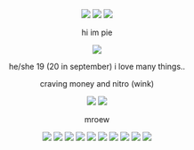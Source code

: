 <div align="center">


<img src="https://64.media.tumblr.com/74bcc3ea556bc74a2451d54477100fe2/f57a7a7ae288764b-dd/s250x400/ea641141c5c1f0b3be0e6bc6450ad5de86838aab.gifv">
<img src="https://64.media.tumblr.com/74bcc3ea556bc74a2451d54477100fe2/f57a7a7ae288764b-dd/s250x400/ea641141c5c1f0b3be0e6bc6450ad5de86838aab.gifv">
<img src="https://64.media.tumblr.com/74bcc3ea556bc74a2451d54477100fe2/f57a7a7ae288764b-dd/s250x400/ea641141c5c1f0b3be0e6bc6450ad5de86838aab.gifv">

  
hi im pie

<img src="https://64.media.tumblr.com/52063edd6f5764cd038a424b9f4b1c77/d2cc09843feb4dda-90/s400x600/8fb51fc6fabab7521efe817cdac77f8c3bcae83a.jpg">

he/she 19 (20 in september) i love many things..

craving money and nitro (wink) 

<img src="https://64.media.tumblr.com/556fcad2690de6d3b047a2a35b390c67/7f657c4aa561fbdf-15/s250x400/c149297e5f5950e9189f28ee2557b1175e060489.pnj">
<img src="https://64.media.tumblr.com/6e63399e9d7a03bf82cf01a7be82b93a/7f657c4aa561fbdf-8c/s250x400/05cb1d9d3c515fc9923a2691548779c5f61a944c.pnj">

mroew

<img src="https://64.media.tumblr.com/ba8e84b3a40f5fb5431a752591275027/f3683941356bc6ed-f9/s100x200/821f65a8732153b2c1e73ecb17c9697e55fee070.jpg">
<img src="https://64.media.tumblr.com/be7583fdc8deaea662c35ba8caeba42e/e16d9c3fd8438e13-7e/s250x400/0991ba283b956b7a05feeb63c6add0dfc200123b.gifv">
<img src="https://64.media.tumblr.com/7ae4772c56062783969b8398b5dfa73e/62e81ddceab68145-1c/s100x200/7d663c14dcf86260375e49c6c71d1fa99d89591d.pnj">
<img src="https://64.media.tumblr.com/6f5ec6bbebeab577a81e06b2692f3111/2c7a9de713c094df-ab/s100x200/4723af6f45984484e9d8fff4cd2349b175eb5f80.pnj">
<img src="https://64.media.tumblr.com/025a8123c0e17edc8dd64d164af74de5/dfe11aa495d8355d-55/s100x200/77177c7298646dca39047d91e10a1ce93dba4458.gifv">
<img src="https://64.media.tumblr.com/b0b8182e3216c710e5c4d2251201af49/b3d83bbf44993478-9a/s100x200/00f5774708742ebfeed9ea6b5498f3f67d31b173.gifv">
<img src="https://64.media.tumblr.com/b7d45a66eb31d2124590cefabc12676d/0eee2be1617f87b5-de/s100x200/36b185979433f834de6f5d7d061e3a02d78a0ab7.pnj">
<img src="https://64.media.tumblr.com/f6c3f8e541c2aa814de80be59c621fc7/79661b7f62be7b54-21/s100x200/72a49f31784184ad481a528cd3fc08b2d644e2f4.gifv">
<img src="https://64.media.tumblr.com/6bb74da04af0ab50c72a06f1b4890029/f8ab096f2e779680-a4/s100x200/77847e1691530839503b9d9071d47b9935b67fef.pnj">
<img src="https://64.media.tumblr.com/aac801dc25f8a5a2d83b434f25fb5bac/28d92f66f17153d4-c0/s100x200/a38cd9dd1f2cdc50470780107ffe39584652360b.gifv">



<!-- 
**qiyanagula/qiyanagula** is a ✨ _special_ ✨ repository because its `README.md` (this file) appears on your GitHub profile.

Here are some ideas to get you started:

- 🔭 I’m currently working on ...
- 🌱 I’m currently learning ...
- 👯 I’m looking to collaborate on ...
- 🤔 I’m looking for help with ...
- 💬 Ask me about ...
- 📫 How to reach me: ...
- 😄 Pronouns: ...
- ⚡ Fun fact: ...
-->

